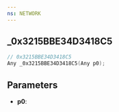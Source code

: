 ```yaml
---
ns: NETWORK
---
```

## _0x3215BBE34D3418C5

```c
// 0x3215BBE34D3418C5
Any _0x3215BBE34D3418C5(Any p0);
```

## Parameters
* **p0**:
